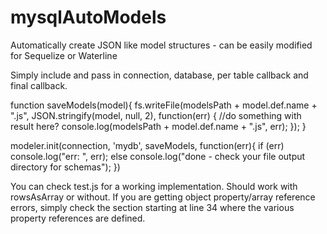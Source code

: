 # mysqlAutoModels
Automatically create JSON like model structures - can be easily modified for Sequelize or Waterline

Simply include and pass in connection, database, per table callback and final callback.

function saveModels(model){
	fs.writeFile(modelsPath + model.def.name + ".js", JSON.stringify(model, null, 2), function(err) {
		//do something with result here?
		console.log(modelsPath + model.def.name + ".js", err);
	});
}

modeler.init(connection, 'mydb', saveModels, function(err){
	if (err) console.log("err: ", err);
	else console.log("done - check your file output directory for schemas");
})

You can check test.js for a working implementation.  Should work with rowsAsArray or without.
If you are getting object property/array reference errors, simply check the section starting at line 34 where the various property references are defined.


